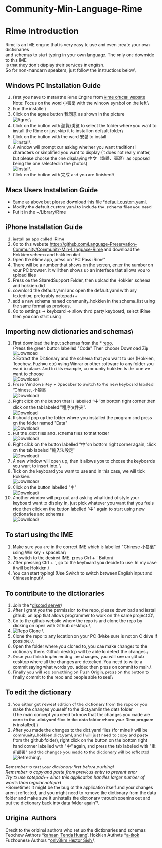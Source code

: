 # Community-Min-Language-Rime

# Rime Introduction
Rime is an IME engine that is very easy to use and even create your own dictionaries \
and schemas to start typing in your own language. The only one downside to this IME\
is that they don't display their services in english. \
So for non-mandarin speakers, just follow the instructions below\

## Windows PC Installation Guide
1. First you have to install the Rime Engine from  [Rime official website](https://rime.im/) \
Note: Focus on the word 小狼毫 with the window symbol on the left \
2. Run the installer\
3. Click on the agree button 我同意 as shown in the picture\
![Agree](Rime_Installation_Images_1.png)\
4. Click on the button with 瀏覽/浏览 to select the folder where you want to install the Rime or just skip it to install on default folder\
5. Click on the button with the word 安裝 to install\
![Install](Rime_Installation_Images_2.png)\
6. A window will prompt our asking whether you want traditional characters or simplified you want to display (It does not really matter, but please choose the one displaying 中文（繁體，臺灣）as opposed being the one selected in the photos) \
![Install](Rime_Installation_Images_3.png)\
7. Click on the button with 完成 and you are finished!\

## Macs Users Installation Guide
- Same as above but please download this file *[default.custom.yaml](https://github.com/loaden/rime/blob/master/default.custom.yaml).
- Modify the default.custom.yaml to include the .schema files you need
- Put it in the ~/Library/Rime

## iPhone Installation Guide
1. install an app called iRime
2.  Go to this website https://github.com/Language-Preservation-Community/Community-Min-Language-Rime and download the Hokkien.schema and hokkien.dict
3. Open the iRime app, press on "PC Pass iRime"
4. There will be a number that shows on the screen, enter the number on your PC browser, it will then shows up an interface that allows you to upload files
5. Press on the SharedSupport Folder, then upload the Hokkien.schema and hokkien.dict
6. download the default.yaml and open the default.yaml with any texteditor, preferably notepad++
7. add a new schema named community_hokkien in the schema_list using the same format as previous.
8. Go to settings -> keyboard -> allow third party keyboard, select iRime then you can start using

## Importing new dictionaries and schemas\
1. First download the input schemas from the * [repo](https://github.com/Language-Preservation-Community/Community-Min-Language-Rime).\
(Press the green button labelled "Code" Then choose Download Zip\
![Download](Rime_Dictionaries_Installation_1.png)\
2.Extract the Dictionary and the schema that you want to use (Hokkien, Teochew, Fuzhou etc) using Winrar or other software to any folder you want to place. And in this example, community hokkien is the one we want to choose\
![Download](Rime_Dictionaries_Installation_2.png)\
3. Press Windows Key + Spacebar to switch to the new keyboard labaled “Chinese, 小狼毫\
![Download](Rime_Dictionaries_Installation_3.png)\
4. Right click on the button that is labelled “中”on bottom right corner then click on the tab labeled "程序文件夾".\
![Download](Rime_Dictionaries_Installation_4.png)
5. It should pop up the folder where you installed the program and press on the folder named "Data"\
![Download](Rime_Dictionaries_Installation_5.png)\
6. Put the .dict files and .schema files to that folder\
![Download](Rime_Dictionaries_Installation_6.png)\
7. Right click on the button labelled “中”on bottom right corner again, click on the tab labeled "輸入法設定"\
![Download](Rime_Dictionaries_Installation_7.png)\
8. A new window will open up, then it allows you to choose the keyboards you want to insert into. \
9. Tick on the keyboard you want to use and in this case, we will tick Hokkien.\
![Download](Rime_Dictionaries_Installation_8.png)\
10. Click on the button labelled "中"\
![Download](Rime_Dictionaries_Installation_9.png)\
11. Another window will pop out and asking what kind of style your keyboard want to display in, just pick whatever you want that you feels nice then click on the button labelled "中" again to start using new dictionaries and schemas\
![Download](Rime_Dictionaries_Installation_10.png)\

## To start using the IME
1. Make sure you are in the correct IME which is labelled "Chinese 小狼毫" using Win key + spacebar\
2. To switch to the desired IME, press Ctrl + ` Button\   
3. After pressing Ctrl + `, go to the keyboard you decide to use. In my case it will be Hokkien.\
4. You can start typing!  (Use Switch to switch between English input and Chinese input)\\


## To contribute to the dictionaries
1. Join the *[discord server](https://discord.gg/jEn9hCExj3 )\
2. After I grant you the permission to the repo, please download and install github, an app that allows programmer to work on the same project :D\
3. Go to the github website where the repo is and clone the repo by clicking on open with Github desktop. \
4. ![Repo Clone](Repo_Clone_Instruction.png)  \
5. Clone the repo to any location on your PC (Make sure is not on C drive if possible).\
6. Open the folder where you cloned to, you can make changes to the dictionary there. Github desktop will be able to detect the changes.\
7. Once you finish implementing the changes, you will see on github desktop where all the changes are detecked. You need to write a commit saying what words you added then press on commit to main.\
8. Finally you will see something on Push Origin, press on the button to finally commit to the repo and people able to see!\

## To edit the dictionary 
1. You either get newest edition of the dictionary from the repo or you make the changes yourself to the dict.yamlin the data folder\
(The main concept you need to know that the changes you made are done to the .dict.yaml files in the data folder where your Rime program is installed).\
2. After you made the changes to the dict.yaml files (for mine it will be community_hokkien.dict.yaml, and I will just need to copy and paste from the github folder), right click on the button on the bottom right hand corner labelled with "中" again, and press the tab labelled with "重新部署" and the changes you made to the dictionary will be reflected\
![Refreshing](Rime_Refreshing_Button.png)\

*Remember to test your dictionary first before pushing!*\
*Remember to copy and paste from previous entry to prevent error*\
*Try to use notepad++ since this application handles larger number of words than regular notepad*\
*Sometimes it might be the bug of the application itself and your changes aren't reflected, and you might need to remove the dictionary from the data folder and make sure it uninstalls the dictionary through opening out and put the dictionary back into data folder again"\\

## Original Authors
Credit to the original authors who set up the dictionaries and schemas\
Teochew Authors *[kahaani Tenda Huang](https://kahaani.github.io/dieghv )\ 
Hokkien Authots *[a-thok](https://github.com/a-thok/rime-hokkien)\
Fuzhounese Authors *[only3km Hector Sioh ](https://github.com/only3km/ciklinbekin)\  
